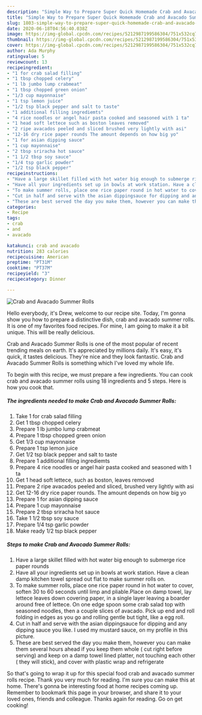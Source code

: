```yaml
---
description: "Simple Way to Prepare Super Quick Homemade Crab and Avacado Summer Rolls"
title: "Simple Way to Prepare Super Quick Homemade Crab and Avacado Summer Rolls"
slug: 1803-simple-way-to-prepare-super-quick-homemade-crab-and-avacado-summer-rolls
date: 2020-06-18T04:56:40.038Z
image: https://img-global.cpcdn.com/recipes/5212987199586304/751x532cq70/crab-and-avacado-summer-rolls-recipe-main-photo.jpg
thumbnail: https://img-global.cpcdn.com/recipes/5212987199586304/751x532cq70/crab-and-avacado-summer-rolls-recipe-main-photo.jpg
cover: https://img-global.cpcdn.com/recipes/5212987199586304/751x532cq70/crab-and-avacado-summer-rolls-recipe-main-photo.jpg
author: Ada Murphy
ratingvalue: 5
reviewcount: 13
recipeingredient:
- "1 for crab salad filling"
- "1 tbsp chopped celery"
- "1 lb jumbo lump crabmeat"
- "1 tbsp chopped green onion"
- "1/3 cup mayonnaise"
- "1 tsp lemon juice"
- "1/2 tsp black pepper and salt to taste"
- "1 additional filling ingrediemts"
- "4 rice noodles or angel hair pasta cooked and seasoned with 1 ta"
- "1 head soft lettece such as boston leaves removed"
- "2 ripe avacados peeled and sliced brushed very lightly with asi"
- "12-16 dry rice paper rounds The amount depends on how big yo"
- "1 for asian dipping sauce"
- "1 cup mayonnaise"
- "2 tbsp sriracha hot sauce"
- "1 1/2 tbsp soy sauce"
- "1/4 tsp garlic powder"
- "1/2 tsp black pepper"
recipeinstructions:
- "Have a large skillet filled with hot water big enough to submerge rice paper rounds"
- "Have all your ingredients set up in bowls at work station. Have a clean damp kitchen towel spread out flat to make summer rolls on."
- "To make summer rolls, place one rice paper round in hot water to cover, soften 30 to 60 seconds until limp and pliable.Place on damp towel, lay lettece leaves down covering paper, in a single layer leaving a boarder around free of lettece. On one edge spoon some crab salad top with seasoned noodles,  then a couple slices of avacado. Pick up end and roll folding in edges as you go and rolling gentle but tight, like a egg roll."
- "Cut in half and serve with the asian dippingsauce for dipping and any dipping sauce you like. I used my mustard sauce, on my profile in this picture."
- "These are best served the day you make them, however you can make them several hours ahead if you keep them whole ( cut right before serving) and keep on a damp towel lined platter, not touching each other ( they will stick), and cover with plastic wrap and refrigerate"
categories:
- Recipe
tags:
- crab
- and
- avacado

katakunci: crab and avacado 
nutrition: 283 calories
recipecuisine: American
preptime: "PT31M"
cooktime: "PT37M"
recipeyield: "3"
recipecategory: Dinner

---
```



![Crab and Avacado Summer Rolls](https://img-global.cpcdn.com/recipes/5212987199586304/751x532cq70/crab-and-avacado-summer-rolls-recipe-main-photo.jpg)

Hello everybody, it's Drew, welcome to our recipe site. Today, I'm gonna show you how to prepare a distinctive dish, crab and avacado summer rolls. It is one of my favorites food recipes. For mine, I am going to make it a bit unique. This will be really delicious.

Crab and Avacado Summer Rolls is one of the most popular of recent trending meals on earth. It's appreciated by millions daily. It's easy, it's quick, it tastes delicious. They're nice and they look fantastic. Crab and Avacado Summer Rolls is something which I've loved my whole life.




To begin with this recipe, we must prepare a few ingredients. You can cook crab and avacado summer rolls using 18 ingredients and 5 steps. Here is how you cook that.

<!--inarticleads1-->

##### The ingredients needed to make Crab and Avacado Summer Rolls:

1. Take 1 for crab salad filling
1. Get 1 tbsp chopped celery
1. Prepare 1 lb jumbo lump crabmeat
1. Prepare 1 tbsp chopped green onion
1. Get 1/3 cup mayonnaise
1. Prepare 1 tsp lemon juice
1. Get 1/2 tsp black pepper and salt to taste
1. Prepare 1 additional filling ingrediemts
1. Prepare 4 rice noodles or angel hair pasta cooked and seasoned with 1 ta
1. Get 1 head soft lettece, such as boston, leaves removed
1. Prepare 2 ripe avacados peeled and sliced, brushed very lightly with asi
1. Get 12-16 dry rice paper rounds. The amount depends on how big yo
1. Prepare 1 for asian dipping sauce
1. Prepare 1 cup mayonnaise
1. Prepare 2 tbsp sriracha hot sauce
1. Take 1 1/2 tbsp soy sauce
1. Prepare 1/4 tsp garlic powder
1. Make ready 1/2 tsp black pepper




<!--inarticleads2-->

##### Steps to make Crab and Avacado Summer Rolls:

1. Have a large skillet filled with hot water big enough to submerge rice paper rounds
1. Have all your ingredients set up in bowls at work station. Have a clean damp kitchen towel spread out flat to make summer rolls on.
1. To make summer rolls, place one rice paper round in hot water to cover, soften 30 to 60 seconds until limp and pliable.Place on damp towel, lay lettece leaves down covering paper, in a single layer leaving a boarder around free of lettece. On one edge spoon some crab salad top with seasoned noodles,  then a couple slices of avacado. Pick up end and roll folding in edges as you go and rolling gentle but tight, like a egg roll.
1. Cut in half and serve with the asian dippingsauce for dipping and any dipping sauce you like. I used my mustard sauce, on my profile in this picture.
1. These are best served the day you make them, however you can make them several hours ahead if you keep them whole ( cut right before serving) and keep on a damp towel lined platter, not touching each other ( they will stick), and cover with plastic wrap and refrigerate




So that's going to wrap it up for this special food crab and avacado summer rolls recipe. Thank you very much for reading. I'm sure you can make this at home. There's gonna be interesting food at home recipes coming up. Remember to bookmark this page in your browser, and share it to your loved ones, friends and colleague. Thanks again for reading. Go on get cooking!
